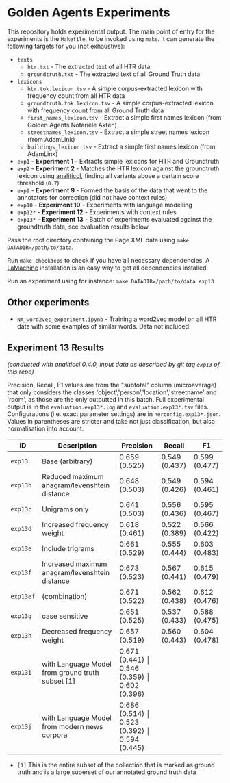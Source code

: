 # Golden Agents Experiments

This repository holds experimental output. The main point of entry for the experiments is the ``Makefile``, to be invoked using ``make``. It can generate the following targets for you (not exhaustive):

* ``texts``
    * ``htr.txt`` - The extracted text of all HTR data
    * ``groundtruth.txt`` - The extracted text of all Ground Truth data
* ``lexicons``
    * ``htr.tok.lexicon.tsv`` - A simple corpus-extracted lexicon with frequency count from all HTR data
    * ``groundtruth.tok.lexicon.tsv`` - A simple corpus-extracted lexicon with frequency count from all Ground Truth data
    * ``first_names_lexicon.tsv`` - Extract a simple first names lexicon (from Golden Agents Notariële Akten)
    * ``streetnames_lexicon.tsv`` - Extract a simple street names lexicon (from AdamLink)
    * ``buildings_lexicon.tsv`` - Extract a simple first names lexicon (from AdamLink)
* ``exp1`` - **Experiment 1** - Extracts simple lexicons for HTR and Groundtruth
* ``exp2`` - **Experiment 2** - Matches the HTR lexicon against the groundtruth lexicon using
    [analiticcl](https://github.com/proycon/analiticcl), finding all variants above a
    certain score threshold (``0.7``)
* ``exp9`` - **Experiment 9** - Formed the basis of the data that went to the annotators for correction (did not have context rules) 
* ``exp10`` - **Experiment 10** - Experiments with language modelling
* ``exp12*`` - **Experiment 12** - Experiments with context rules 
* ``exp13*`` - **Experiment 13** - Batch of experiments evaluated against the groundtruth data, see evaluation results below


Pass the root directory containing the Page XML data using ``make DATADIR=/path/to/data``.

Run ``make checkdeps`` to check if you have all necessary dependencies. A [LaMachine](https://proycon.github.io/LaMachine) installation is an easy way to get all dependencies installed.

Run an experiment using for instance: ``make DATADIR=/path/to/data exp13``

## Other experiments

* `NA_word2vec_experiment.ipynb` - Training a word2vec model on all HTR data with some examples of similar words. Data not included.

## Experiment 13 Results

*(conducted with analiticcl 0.4.0, input data as described by git tag `exp13` of this repo)*

Precision, Recall, F1 values are from the "subtotal" column (microaverage) that only considers the classes 'object','person','location','streetname' and 'room', as those are the only outputted in this batch. 
Full experimental output is in the ``evaluation.exp13*.log`` and ``evaluation.exp13*.tsv`` files. Configurations (i.e. exact parameter settings) are in ``nerconfig.exp13*.json``.
Values in parentheses are stricter and take not just classification, but also normalisation into account.

ID        | Description                                       | Precision      | Recall        | F1
----------|---------------------------------------------------|----------------|---------------|-----
`exp13`   | Base (arbitrary)                                  | 0.659 (0.525)  | 0.549 (0.437) | 0.599 (0.477)
`exp13b`  | Reduced maximum anagram/levenshtein distance      | 0.648 (0.503)  | 0.549 (0.426) | 0.594 (0.461)
`exp13c`  | Unigrams only                                     | 0.641 (0.503)  | 0.556 (0.436) | 0.595 (0.467)
`exp13d`  | Increased frequency weight                        | 0.618 (0.461)  | 0.522 (0.389) | 0.566 (0.422)
`exp13e`  | Include trigrams                                  | 0.661 (0.529)  | 0.555 (0.444) | 0.603 (0.483)
`exp13f`  | Increased maximum anagram/levenshtein distance    | 0.673 (0.523)  | 0.567 (0.441) | 0.615 (0.479) 
`exp13ef` | (combination)                                     | 0.671 (0.522)  | 0.562 (0.438) | 0.612 (0.476) 
`exp13g`  | case sensitive                                    | 0.651 (0.525)  | 0.537 (0.433) | 0.588 (0.475) 
`exp13h`  | Decreased frequency weight                        | 0.657 (0.519)  | 0.560 (0.443) | 0.604 (0.478)
`exp13i`  | with Language Model from ground truth subset [1]  | 0.671 (0.441)  │ 0.546 (0.359) │ 0.602 (0.396)
`exp13j`  | with Language Model from modern news corpora      | 0.686 (0.514)  │ 0.523 (0.392) │ 0.594 (0.445) 

* ``[1]`` This is the entire subset of the collection that is marked as ground truth and is a large superset of our annotated ground truth data


